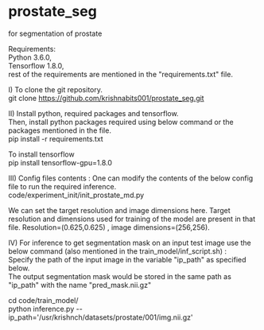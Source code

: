 # prostate_seg
for segmentation of prostate

Requirements:</br>
Python 3.6.0,</br>
Tensorflow 1.8.0,</br>
rest of the requirements are mentioned in the "requirements.txt" file.

I) To clone the git repository.</br>
git clone https://github.com/krishnabits001/prostate_seg.git </br>

II) Install python, required packages and tensorflow.</br>
Then, install python packages required using below command or the packages mentioned in the file.</br>
pip install -r requirements.txt </br>

To install tensorflow </br>
pip install tensorflow-gpu=1.8.0 </br>


III) Config files contents : One can modify the contents of the below config file to run the required inference.</br>
code/experiment_init/init_prostate_md.py </br>

We can set the target resolution and image dimensions here. Target resolution and dimensions used for training of the model are present in that file. Resolution=(0.625,0.625) , image dimensions=(256,256). </br>

        
IV) For inference to get segmentation mask on an input test image use the below command (also mentioned in the train_model/inf_script.sh) : </br>
Specify the path of the input image in the variable "ip_path" as specified below.</br>
The output segmentation mask would be stored in the same path as "ip_path" with the name "pred_mask.nii.gz"</br>

cd code/train_model/ </br>
python inference.py --ip_path='/usr/krishnch/datasets/prostate/001/img.nii.gz' </br>


